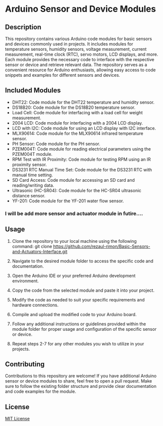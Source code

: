 # Arduino Sensor and Device Modules

## Description
This repository contains various Arduino code modules for basic sensors and devices commonly used in projects. It includes modules for temperature sensors, humidity sensors, voltage measurement, current measurement, real-time clock (RTC), servo motors, LCD displays, and more. Each module provides the necessary code to interface with the respective sensor or device and retrieve relevant data. The repository serves as a convenient resource for Arduino enthusiasts, allowing easy access to code snippets and examples for different sensors and devices.

## Included Modules
- DHT22: Code module for the DHT22 temperature and humidity sensor.
- DS18B20: Code module for the DS18B20 temperature sensor.
- Load Cell: Code module for interfacing with a load cell for weight measurement.
- 2004 LCD: Code module for interfacing with a 2004 LCD display.
- LCD with I2C: Code module for using an LCD display with I2C interface.
- MLX90614: Code module for the MLX90614 infrared temperature sensor.
- PH Sensor: Code module for the PH sensor.
- PZEM004T: Code module for reading electrical parameters using the PZEM004T module.
- RPM Test with IR Proximity: Code module for testing RPM using an IR proximity sensor.
- DS3231 RTC Manual Time Set: Code module for the DS3231 RTC with manual time setting.
- SD Card Access: Code module for accessing an SD card and reading/writing data.
- Ultrasonic (HC-SR04): Code module for the HC-SR04 ultrasonic distance sensor.
- YF-201: Code module for the YF-201 water flow sensor.

 ### I will be add more sensor and actuator module in futire....

## Usage
1. Clone the repository to your local machine using the following command: git clone https://github.com/rezaul-rimon/Basic-Sensors-and-Actuators-Interface.git

2. Navigate to the desired module folder to access the specific code and documentation.

3. Open the Arduino IDE or your preferred Arduino development environment.

4. Copy the code from the selected module and paste it into your project.

5. Modify the code as needed to suit your specific requirements and hardware connections.

6. Compile and upload the modified code to your Arduino board.

7. Follow any additional instructions or guidelines provided within the module folder for proper usage and configuration of the specific sensor or device.

8. Repeat steps 2-7 for any other modules you wish to utilize in your projects.

## Contributing
Contributions to this repository are welcome! If you have additional Arduino sensor or device modules to share, feel free to open a pull request. Make sure to follow the existing folder structure and provide clear documentation and code examples for the module.

## License
[MIT License](LICENSE)
